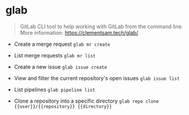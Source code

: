 # glab
> GitLab CLI tool to help working with GitLab from the command line.
> More information: <https://clementsam.tech/glab/>.

- Create a merge request
`glab mr create`

- List merge requests
`glab mr list`

- Create a new issue
`glab issue create`

- View and filter the current repository's open issues
`glab issue list`

- List pipelines
`glab pipeline list`

- Clone a repository into a specific directory
`glab repo clone {{user}}/{{repository}} {{directory}}`
